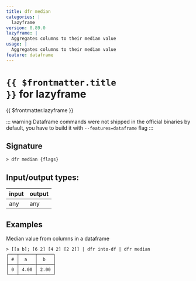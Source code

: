 ```yaml
---
title: dfr median
categories: |
  lazyframe
version: 0.89.0
lazyframe: |
  Aggregates columns to their median value
usage: |
  Aggregates columns to their median value
feature: dataframe
---
```

<!-- This file is automatically generated. Please edit the command in https://github.com/nushell/nushell instead. -->

# <code>{{ $frontmatter.title }}</code> for lazyframe

<div class='command-title'>{{ $frontmatter.lazyframe }}</div>


::: warning
Dataframe commands were not shipped in the official binaries by default, you have to build it with `--features=dataframe` flag
:::
## Signature

```> dfr median {flags} ```


## Input/output types:

| input | output |
| ----- | ------ |
| any   | any    |

## Examples

Median value from columns in a dataframe
```nu
> [[a b]; [6 2] [4 2] [2 2]] | dfr into-df | dfr median
╭───┬──────┬──────╮
│ # │  a   │  b   │
├───┼──────┼──────┤
│ 0 │ 4.00 │ 2.00 │
╰───┴──────┴──────╯

```
